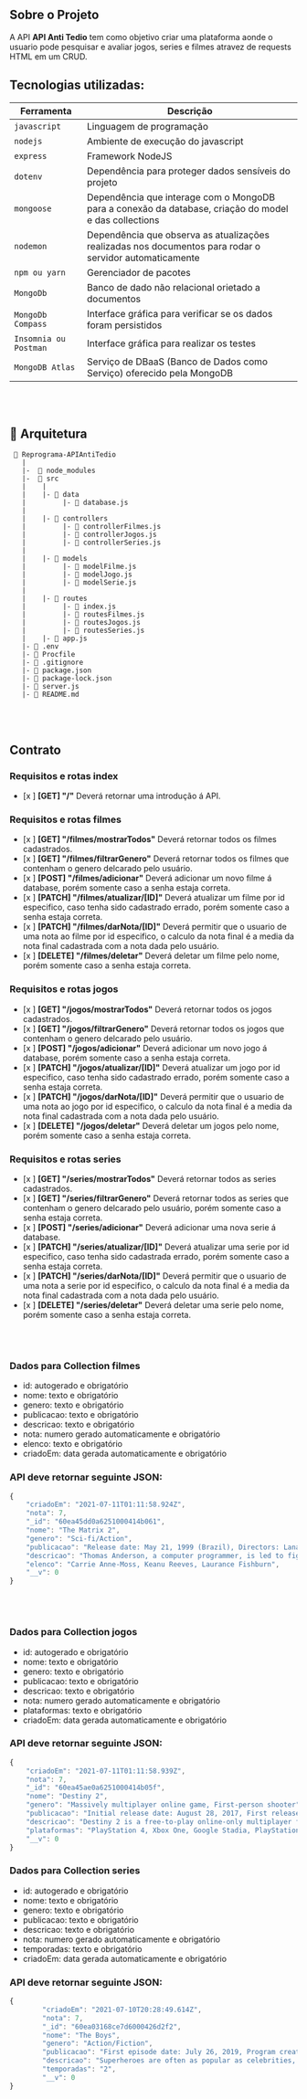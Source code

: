 ## Sobre o Projeto

A API **API Anti Tedio** tem como objetivo criar uma plataforma aonde o usuario pode pesquisar e avaliar jogos, series e filmes atravez de requests HTML em um CRUD. 


## Tecnologias utilizadas:
| Ferramenta | Descrição |
| --- | --- |
| `javascript` | Linguagem de programação |
| `nodejs` | Ambiente de execução do javascript|
| `express` | Framework NodeJS |
| `dotenv` | Dependência para proteger dados sensíveis do projeto|
| `mongoose` | Dependência que interage com o MongoDB para a conexão da database, criação do model e das collections|
| `nodemon` | Dependência que observa as atualizações realizadas nos documentos para rodar o servidor automaticamente|
| `npm ou yarn` | Gerenciador de pacotes|
| `MongoDb` | Banco de dado não relacional orietado a documentos|
| `MongoDb Compass` | Interface gráfica para verificar se os dados foram persistidos|
| `Insomnia ou Postman` | Interface gráfica para realizar os testes|
| `MongoDB Atlas` | Serviço de DBaaS (Banco de Dados como Serviço) oferecido pela MongoDB|

<br>
<br>

## 📁 Arquitetura 

```
 📁 Reprograma-APIAntiTedio
   |
   |-  📁 node_modules
   |-  📁 src
   |    |
   |    |- 📁 data
   |         |- 📄 database.js
   |
   |    |- 📁 controllers
   |         |- 📄 controllerFilmes.js
   |         |- 📄 controllerJogos.js
   |         |- 📄 controllerSeries.js
   |
   |    |- 📁 models
   |         |- 📄 modelFilme.js
   |         |- 📄 modelJogo.js
   |         |- 📄 modelSerie.js
   |
   |    |- 📁 routes
   |         |- 📄 index.js 
   |         |- 📄 routesFilmes.js 
   |         |- 📄 routesJogos.js
   |         |- 📄 routesSeries.js
   |    |- 📄 app.js
   |- 📄 .env
   |- 📄 Procfile
   |- 📄 .gitignore
   |- 📄 package.json
   |- 📄 package-lock.json
   |- 📄 server.js
   |- 📄 README.md

```

<br>
<br>

## Contrato

### Requisitos e rotas index
- [x ]  **[GET] "/"** Deverá retornar uma introdução á API.

### Requisitos e rotas filmes
- [x ]  **[GET] "/filmes/mostrarTodos"** Deverá retornar todos os filmes cadastrados.
- [x ]  **[GET] "/filmes/filtrarGenero"** Deverá retornar todos os filmes que contenham o genero delcarado pelo usuário.
- [x ]  **[POST] "/filmes/adicionar"** Deverá adicionar um novo filme á database, porém somente caso a senha estaja correta.
- [x ]  **[PATCH] "/filmes/atualizar/[ID]"** Deverá atualizar um filme por id especifico, caso tenha sido cadastrado errado, porém somente caso a senha estaja correta.
- [x ]  **[PATCH] "/filmes/darNota/[ID]"** Deverá permitir que o usuario de uma nota ao filme por id especifico, o calculo da nota final é a media da nota final cadastrada com a nota dada pelo usuário.
- [x ]  **[DELETE] "/filmes/deletar"** Deverá deletar um filme pelo nome, porém somente caso a senha estaja correta.

### Requisitos e rotas jogos
- [x ]  **[GET] "/jogos/mostrarTodos"** Deverá retornar todos os jogos cadastrados.
- [x ]  **[GET] "/jogos/filtrarGenero"** Deverá retornar todos os jogos que contenham o genero delcarado pelo usuário.
- [x ]  **[POST] "/jogos/adicionar"** Deverá adicionar um novo jogo á database, porém somente caso a senha estaja correta.
- [x ]  **[PATCH] "/jogos/atualizar/[ID]"** Deverá atualizar um jogo por id especifico, caso tenha sido cadastrado errado, porém somente caso a senha estaja correta.
- [x ]  **[PATCH] "/jogos/darNota/[ID]"** Deverá permitir que o usuario de uma nota ao jogo por id especifico, o calculo da nota final é a media da nota final cadastrada com a nota dada pelo usuário.
- [x ]  **[DELETE] "/jogos/deletar"** Deverá deletar um jogos pelo nome, porém somente caso a senha estaja correta.

### Requisitos e rotas series
- [x ]  **[GET] "/series/mostrarTodos"** Deverá retornar todos as series cadastrados.
- [x ]  **[GET] "/series/filtrarGenero"** Deverá retornar todos as series que contenham o genero delcarado pelo usuário, porém somente caso a senha estaja correta.
- [x ]  **[POST] "/series/adicionar"** Deverá adicionar uma nova serie á database.
- [x ]  **[PATCH] "/series/atualizar/[ID]"** Deverá atualizar uma serie por id especifico, caso tenha sido cadastrada errado, porém somente caso a senha estaja correta.
- [x ]  **[PATCH] "/series/darNota/[ID]"** Deverá permitir que o usuario de uma nota a serie por id especifico, o calculo da nota final é a media da nota final cadastrada com a nota dada pelo usuário.
- [x ]  **[DELETE] "/series/deletar"** Deverá deletar uma serie pelo nome, porém somente caso a senha estaja correta.



<br>
<br>

### Dados para Collection filmes

- id: autogerado e obrigatório
- nome: texto e obrigatório
- genero: texto e obrigatório
- publicacao: texto e obrigatório
- descricao: texto e obrigatório
- nota: numero gerado automaticamente e obrigatório
- elenco: texto e obrigatório
- criadoEm: data gerada automaticamente e obrigatório


### API deve retornar seguinte JSON:

```jsx
{
    "criadoEm": "2021-07-11T01:11:58.924Z",
    "nota": 7,
    "_id": "60ea45dd0a6251000414b061",
    "nome": "The Matrix 2",
    "genero": "Sci-fi/Action",
    "publicacao": "Release date: May 21, 1999 (Brazil), Directors: Lana Wachowski, Lilly Wachowski, Produced by: Joel Silver , Budget: $63 million, Written by: The Wachowskis",
    "descricao": "Thomas Anderson, a computer programmer, is led to fight an underground war against powerful computers who have constructed his entire reality with a system called the Matrix.",
    "elenco": "Carrie Anne-Moss, Keanu Reeves, Laurance Fishburn",
    "__v": 0
}
```
<br>
<br>

### Dados para Collection jogos

- id: autogerado e obrigatório
- nome: texto e obrigatório
- genero: texto e obrigatório
- publicacao: texto e obrigatório
- descricao: texto e obrigatório
- nota: numero gerado automaticamente e obrigatório
- plataformas: texto e obrigatório
- criadoEm: data gerada automaticamente e obrigatório


### API deve retornar seguinte JSON:

```jsx
{
    "criadoEm": "2021-07-11T01:11:58.939Z",
    "nota": 7,
    "_id": "60ea45ae0a6251000414b05f",
    "nome": "Destiny 2",
    "genero": "Massively multiplayer online game, First-person shooter",
    "publicacao": "Initial release date: August 28, 2017, First released: September 6, 2017, Developer: Bungie Inc, Composers: Michael Salvatori, Skye Lewin",
    "descricao": "Destiny 2 is a free-to-play online-only multiplayer first-person shooter video game developed by Bungie. It was originally released as a pay to play game in 2017 for the PlayStation 4, Xbox One, and Microsoft Windows platforms.",
    "plataformas": "PlayStation 4, Xbox One, Google Stadia, PlayStation 5, Xbox Series S, PC",
    "__v": 0
}
```

### Dados para Collection series

- id: autogerado e obrigatório
- nome: texto e obrigatório
- genero: texto e obrigatório
- publicacao: texto e obrigatório
- descricao: texto e obrigatório
- nota: numero gerado automaticamente e obrigatório
- temporadas: texto e obrigatório
- criadoEm: data gerada automaticamente e obrigatório

### API deve retornar seguinte JSON:

```jsx
{
        "criadoEm": "2021-07-10T20:28:49.614Z",
        "nota": 7,
        "_id": "60ea03168ce7d6000426d2f2",
        "nome": "The Boys",
        "genero": "Action/Fiction",
        "publicacao": "First episode date: July 26, 2019, Program creator: Eric Kripke, Adapted from: The Boys, Writers: Eric Kripke, Seth Rogen, Evan Goldberg",
        "descricao": "Superheroes are often as popular as celebrities, as influential as politicians, and sometimes even as revered as gods. But that's when they're using their powers for good. What happens when the heroes go rogue and start abusing their powers? When it's the powerless against the super powerful, the Boys head out on a heroic quest to expose the truth about the Seven and Vought, the multibillion-dollar conglomerate that manages the superheroes and covers up their dirty secrets. Based on the comic book series of the same name.",
        "temporadas": "2",
        "__v": 0
}
```


<br>
<br>
